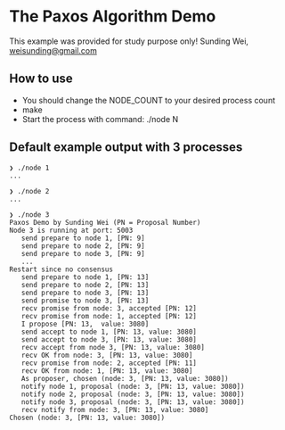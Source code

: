 # The Paxos Algorithm Demo

This example was provided for study purpose only!
Sunding Wei, weisunding@gmail.com

## How to use
- You should change the NODE_COUNT to your desired process count
- make
- Start the process with command: ./node N

## Default example output with 3 processes

```
❯ ./node 1
...

❯ ./node 2
...

❯ ./node 3
Paxos Demo by Sunding Wei (PN = Proposal Number)
Node 3 is running at port: 5003
   send prepare to node 1, [PN: 9]
   send prepare to node 2, [PN: 9]
   send prepare to node 3, [PN: 9]
   ...
Restart since no consensus
   send prepare to node 1, [PN: 13]
   send prepare to node 2, [PN: 13]
   send prepare to node 3, [PN: 13]
   send promise to node 3, [PN: 13]
   recv promise from node: 3, accepted [PN: 12]
   recv promise from node: 1, accepted [PN: 12]
   I propose [PN: 13,  value: 3080]
   send accept to node 1, [PN: 13, value: 3080]
   send accept to node 3, [PN: 13, value: 3080]
   recv accept from node 3, [PN: 13, value: 3080]
   recv OK from node: 3, [PN: 13, value: 3080]
   recv promise from node: 2, accepted [PN: 11]
   recv OK from node: 1, [PN: 13, value: 3080]
   As proposer, chosen (node: 3, [PN: 13, value: 3080])
   notify node 1, proposal (node: 3, [PN: 13, value: 3080])
   notify node 2, proposal (node: 3, [PN: 13, value: 3080])
   notify node 3, proposal (node: 3, [PN: 13, value: 3080])
   recv notify from node: 3, [PN: 13, value: 3080]
Chosen (node: 3, [PN: 13, value: 3080])
```
